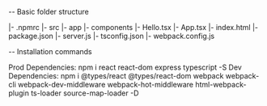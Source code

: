 -- Basic folder structure 

|-  .npmrc
|-  src
    |-  app
        |-  components
            |- Hello.tsx
        |-  App.tsx
        |-  index.html
|-  package.json
|-  server.js
|-  tsconfig.json
|-  webpack.config.js


-- Installation commands 

Prod Dependencies:
    npm i react react-dom express typescript -S
Dev Dependencies:
    npm i @types/react @types/react-dom webpack webpack-cli webpack-dev-middleware webpack-hot-middleware html-webpack-plugin ts-loader source-map-loader -D

